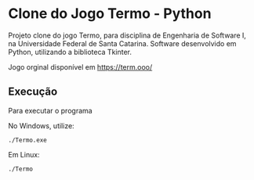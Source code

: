 # Clone do Jogo Termo - Python

Projeto clone do jogo Termo, para disciplina de Engenharia de Software I, na Universidade Federal de Santa Catarina.
Software desenvolvido em Python, utilizando a biblioteca Tkinter.

Jogo orginal disponível em https://term.ooo/ 

## Execução
Para executar o programa

No Windows, utilize:
```
./Termo.exe
```

Em Linux:
```
./Termo
```
